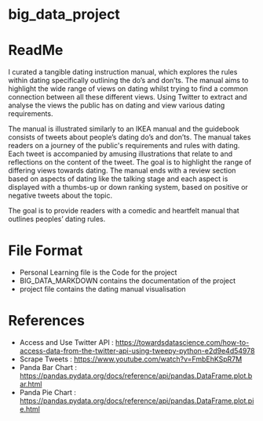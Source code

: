 # big_data_project
# ReadMe
<p>
I curated a tangible dating instruction manual, which explores the rules within dating specifically outlining the do’s and don’ts. The manual aims to highlight the wide range of views on dating whilst trying to find a common connection between all these different views. Using Twitter to extract and analyse the views the public has on dating and view various dating requirements.

The manual is illustrated similarly to an IKEA manual and the guidebook consists of tweets about people’s dating do’s and don’ts. The manual takes readers on a journey of the public's requirements and rules with dating. Each tweet is accompanied by amusing illustrations that relate to and reflections on the content of the tweet. The goal is to highlight the range of differing views towards dating. The manual ends with a review section based on aspects of dating like the talking stage and each aspect is displayed with a thumbs-up or down ranking system, based on positive or negative tweets about the topic.

The goal is to provide readers with a comedic and heartfelt manual that outlines peoples’ dating rules.
</p>


# File Format
- Personal Learning file is the Code for the project
- BIG_DATA_MARKDOWN contains the documentation of the project
- project file contains the dating manual visualisation 

# References

- Access and Use Twitter API : https://towardsdatascience.com/how-to-access-data-from-the-twitter-api-using-tweepy-python-e2d9e4d54978
- Scrape Tweets : https://www.youtube.com/watch?v=FmbEhKSpR7M
- Panda Bar Chart : https://pandas.pydata.org/docs/reference/api/pandas.DataFrame.plot.bar.html
- Panda Pie Chart : https://pandas.pydata.org/docs/reference/api/pandas.DataFrame.plot.pie.html
